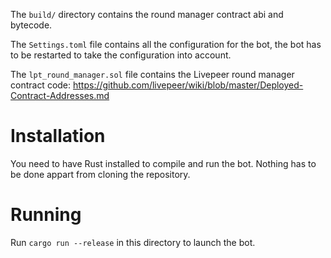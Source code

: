 The `build/` directory contains the round manager contract abi and bytecode.

The `Settings.toml` file contains all the configuration for the bot, the bot has to be restarted to take the configuration into account.

The `lpt_round_manager.sol` file contains the Livepeer round manager contract code: https://github.com/livepeer/wiki/blob/master/Deployed-Contract-Addresses.md

# Installation

You need to have Rust installed to compile and run the bot.
Nothing has to be done appart from cloning the repository.

# Running

Run `cargo run --release` in this directory to launch the bot.
